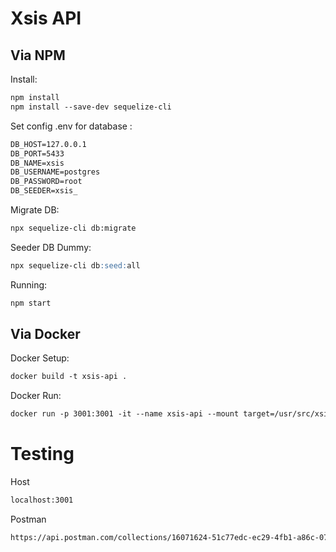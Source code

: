 # Xsis API

## Via NPM
Install:
```markdown
npm install
npm install --save-dev sequelize-cli
```

Set config .env for database :
```markdown
DB_HOST=127.0.0.1
DB_PORT=5433
DB_NAME=xsis
DB_USERNAME=postgres
DB_PASSWORD=root
DB_SEEDER=xsis_
```

Migrate DB:
```markdown
npx sequelize-cli db:migrate
```

Seeder DB Dummy:
```markdown
npx sequelize-cli db:seed:all
```

Running:
```markdown
npm start
```

## Via Docker
Docker Setup:

```markdown
docker build -t xsis-api .
```
Docker Run:

```markdown
docker run -p 3001:3001 -it --name xsis-api --mount target=/usr/src/xsis-api xsis-api
```

# Testing
Host
```markdown
localhost:3001
```
Postman
```markdown
https://api.postman.com/collections/16071624-51c77edc-ec29-4fb1-a86c-07b785d98fd9?access_key=PMAT-01HA4SDXRWDJRB3DTGXPKBEZAX
```

